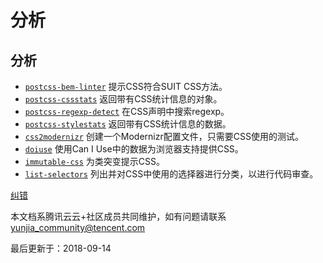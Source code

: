 # 分析

## 分析

- [`postcss-bem-linter`](https://github.com/postcss/postcss-bem-linter) 提示CSS符合SUIT CSS方法。
- [`postcss-cssstats`](https://github.com/cssstats/postcss-cssstats) 返回带有CSS统计信息的对象。
- [`postcss-regexp-detect`](https://github.com/devex-web-frontend/postcss-regexp-detect) 在CSS声明中搜索regexp。
- [`postcss-stylestats`](https://github.com/kubosho/postcss-stylestats) 返回带有CSS统计信息的数据。
- [`css2modernizr`](https://github.com/vovanbo/css2modernizr) 创建一个Modernizr配置文件，只需要CSS使用的测试。
- [`doiuse`](https://github.com/anandthakker/doiuse) 使用Can I Use中的数据为浏览器支持提供CSS。
- [`immutable-css`](https://github.com/johnotander/immutable-css) 为类突变提示CSS。
- [`list-selectors`](https://github.com/davidtheclark/list-selectors) 列出并对CSS中使用的选择器进行分类，以进行代码审查。

[纠错](javascript:;)

本文档系腾讯云云+社区成员共同维护，如有问题请联系 yunjia_community@tencent.com

最后更新于：2018-09-14